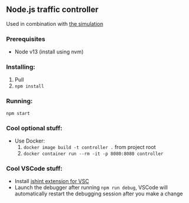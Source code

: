 ## Node.js traffic controller
Used in combination with [the simulation](https://github.com/pprotas/simulation)

### Prerequisites
* Node v13 (install using nvm)

### Installing:
1. Pull
2. `npm install`

### Running:
`npm start`

### Cool optional stuff:
* Use Docker:
  1. `docker image build -t controller .` from project root
  2. `docker container run --rm -it -p 8080:8080 controller`

### Cool VSCode stuff:
* Install [jshint extension for VSC](https://marketplace.visualstudio.com/items?itemName=dbaeumer.jshint)
* Launch the debugger after running `npm run debug`, VSCode will automatically restart the debugging session after you make a change